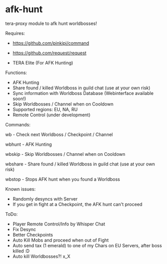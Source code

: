 # afk-hunt
tera-proxy module to afk hunt worldbosses!

Requires:

- https://github.com/pinkipi/command
- https://github.com/request/request

- TERA Elite (For AFK Hunting)

Functions:
- AFK Hunting
- Share found / killed Worldboss in guild chat (use at your own risk)
- Sync information with Worldboss Database (Webinterface available soon!)
- Skip Worldbosses / Channel when on Cooldown
- Supported regions: EU, NA, RU
- Remote Control (under development)

Commands:

wb - Check next Worldboss / Checkpoint / Channel

wbhunt - AFK Hunting

wbskip - Skip Worldbosses / Channel when on Cooldown

wbshare - Share found / killed Worldboss in guild chat (use at your own risk)

wbstop - Stops AFK hunt when you found a Worldboss

Known issues:

- Randomly desyncs with Server
- If you get in fight at a Checkpoint, the AFK hunt can't proceed

ToDo:

- Player Remote Control/Info by Whisper Chat
- Fix Desync
- Better Checkpoints
- Auto Kill Mobs and proceed when out of Fight
- Auto send tax (1 emerald) to one of my Chars on EU Servers, after boss killed :D
- Auto kill Worldbosses?! x_X
